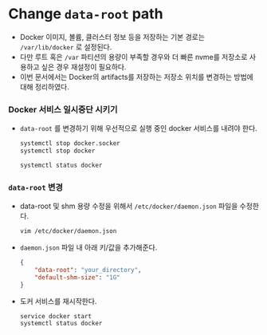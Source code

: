 # Change `data-root` path

- Docker 이미지, 볼륨, 클러스터 정보 등을 저장하는 기본 경로는 `/var/lib/docker` 로 설정된다.
- 다만 루트 혹은 `/var` 파티션의 용량이 부족할 경우와  더 빠른 nvme를 저장소로 사용하고 싶은 경우 재설정이 필요하다.
- 이번 문서에서는 Docker의 artifacts를 저장하는 저장소 위치를 변경하는 방법에 대해 정리하였다.

### Docker 서비스 일시중단 시키기

- `data-root` 를 변경하기 위해 우선적으로 실행 중인 docker 서비스를 내려야 한다.
    
    ```bash
    systemctl stop docker.socker
    systemctl stop docker
    
    systemctl status docker
    ```
    

### `data-root` 변경

- data-root 및 shm 용량 수정을 위해서 `/etc/docker/daemon.json` 파일을 수정한다.
    
    ```bash
    vim /etc/docker/daemon.json
    ```
    
- `daemon.json` 파일 내 아래 키/값을 추가해준다.
    
    ```json
    {
    	"data-root": "your_directory",
    	"default-shm-size": "1G" 
    }
    ```
    
- 도커 서비스를 재시작한다.
    
    ```bash
    service docker start
    systemctl status docker
    ```